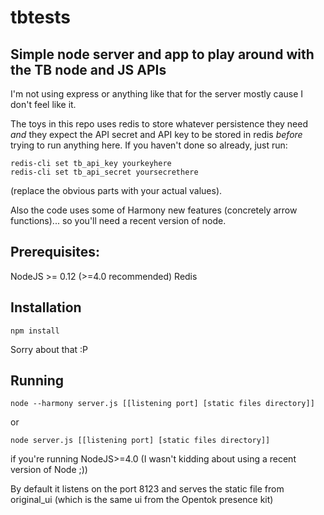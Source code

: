 # tbtests
## Simple node server and app to play around with the TB node and JS APIs

I'm not using express or anything like that for the server mostly
cause I don't feel like it.

The toys in this repo uses redis to store whatever persistence they
need *and* they expect the API secret and API key to be stored in
redis *before* trying to run anything here. If you haven't done so
already, just run:

```
redis-cli set tb_api_key yourkeyhere
redis-cli set tb_api_secret yoursecrethere
```

(replace the obvious parts with your actual values).

Also the code uses some of Harmony new features (concretely arrow
functions)... so you'll need a recent version of node.

## Prerequisites:
NodeJS >= 0.12 (>=4.0 recommended)
Redis

## Installation

```
npm install
```

Sorry about that :P

## Running

```
node --harmony server.js [[listening port] [static files directory]]
```

or

```
node server.js [[listening port] [static files directory]]
```

if you're running NodeJS>=4.0 (I wasn't kidding about using a recent version of Node ;))

By default it listens on the port 8123 and serves the static file from original_ui (which is the same ui from the Opentok presence kit)

